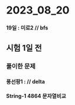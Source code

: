 # 2023_08_20


#### 19일 : 미로2 // bfs

## 시험 1일 전

### 풀이한 문제 

#### 풍선팡1 : // delta
#### String-1 4864 문자열비교